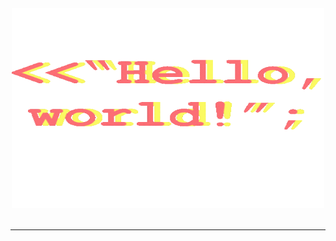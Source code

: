 
<div id="header" align="center">
  <img src="https://github.com/nicolas-101/nicolas-101/blob/main/helloworld.gif" width="500" height="320"/>
</div>


<br>

---
<!--
<h4><strong>~ Projects ~</strong></h4>

<br>

<br>

---

<h4><strong>~ Check out my socials ~</strong></h4>

<br>
-->

[linkedin]: https://www.linkedin.com/in/nicolas-vicente-b5658b227/

<!--
**nicolas-101/nicolas-101** is a ✨ _special_ ✨ repository because its `README.md` (this file) appears o your GitHub profile.

Here are some ideas to get you started:

- 🔭 I’m currently working on ...
- 🌱 I’m currently learning ...
- 👯 I’m looking to collaborate on ...
- 🤔 I’m looking for help with ...
- 💬 Ask me about ...
- 📫 How to reach me: ...
- 😄 Pronouns: ...
- ⚡ Fun fact: ...
-->
